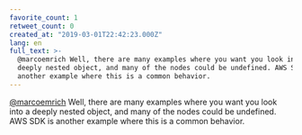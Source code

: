 ```yaml
---
favorite_count: 1
retweet_count: 0
created_at: "2019-03-01T22:42:23.000Z"
lang: en
full_text: >-
  @marcoemrich Well, there are many examples where you want you look into a
  deeply nested object, and many of the nodes could be undefined. AWS SDK is
  another example where this is a common behavior.
---
```


[@marcoemrich](https://twitter.com/marcoemrich) Well, there are many examples
where you want you look into a deeply nested object, and many of the nodes could
be undefined. AWS SDK is another example where this is a common behavior.
